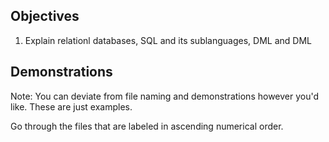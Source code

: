 ## Objectives

1. Explain relationl databases, SQL and its sublanguages, DML and DML

## Demonstrations
Note: You can deviate from file naming and demonstrations however you'd like. These are just examples. 

Go through the files that are labeled in ascending numerical order.

